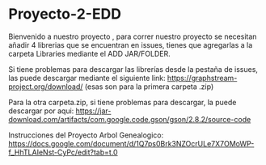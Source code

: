 # Proyecto-2-EDD
Bienvenido a nuestro proyecto , para correr nuestro proyecto se necesitan añadir 4 librerias que se encuentran en issues, tienes que agregarlas a la carpeta Libraries mediante el ADD JAR/FOLDER.

Si tiene problemas para descargar las librerías desde la pestaña de issues, las puede descargar mediante el siguiente link: https://graphstream-project.org/download/ (esas son para la primera carpeta .zip)

Para la otra carpeta.zip, si tiene problemas para descargar, la puede descargar por aqui: https://jar-download.com/artifacts/com.google.code.gson/gson/2.8.2/source-code

Instrucciones del Proyecto Arbol Genealogico: https://docs.google.com/document/d/1Q7ps0Brk3NZOcrULe7X7OMoWP-f_HhTLAIeNst-CyPc/edit?tab=t.0
